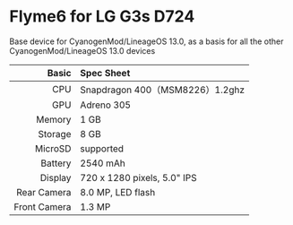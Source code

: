 # Flyme6 for LG G3s D724
Base device for CyanogenMod/LineageOS 13.0, as a basis for all the other CyanogenMod/LineageOS 13.0 devices

Basic   | Spec Sheet
-------:|:-------------------------
CPU     | Snapdragon 400（MSM8226）1.2ghz
GPU     | Adreno 305
Memory  | 1 GB
Storage | 8 GB
MicroSD | supported
Battery | 2540 mAh
Display | 720 x 1280 pixels, 5.0" IPS
Rear Camera  | 8.0 MP, LED flash
Front Camera | 1.3 MP


